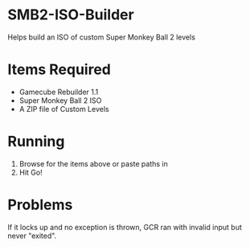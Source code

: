 # SMB2-ISO-Builder
Helps build an ISO of custom Super Monkey Ball 2 levels


# Items Required
- Gamecube Rebuilder 1.1
- Super Monkey Ball 2 ISO
- A ZIP file of Custom Levels

# Running
1. Browse for the items above or paste paths in
2. Hit Go!

# Problems
If it locks up and no exception is thrown, GCR ran with invalid input but never "exited".
